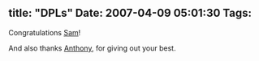title: "DPLs"
Date: 2007-04-09 05:01:30
Tags: 
---
<p align="left">Congratulations <a href="http://www.us.debian.org/vote/2007/vote_001" target="_blank">Sam</a>!</p>
<p align="left">And also thanks <a href="http://www.us.debian.org/vote/2006/vote_002" target="_blank">Anthony</a>, for giving out your best.</p>
